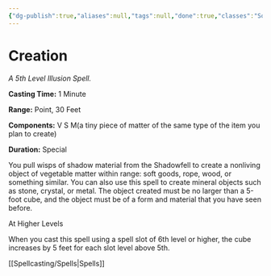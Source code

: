 ```yaml
---
{"dg-publish":true,"aliases":null,"tags":null,"done":true,"classes":"Sorcerer, Wizard, Artificer (Revisited), Artificer,","spellLevel":5,"school":"Illusion","source":"PHB","permalink":"/spells/creation/","dgHomeLink":false,"dgPassFrontmatter":true}
---
```


# Creation
*A 5th Level Illusion Spell.*

**Casting Time:** 1 Minute

**Range:** Point, 30 Feet

**Components:** V S M(a tiny piece of matter of the same type of the item you plan to create)

**Duration:** Special

You pull wisps of shadow material from the Shadowfell to create a nonliving object of vegetable matter within range: soft goods, rope, wood, or something similar. You can also use this spell to create mineral objects such as stone, crystal, or metal. The object created must be no larger than a 5-foot cube, and the object must be of a form and material that you have seen before.

At Higher Levels

When you cast this spell using a spell slot of 6th level or higher, the cube increases by 5 feet for each slot level above 5th.

[[Spellcasting/Spells|Spells]]